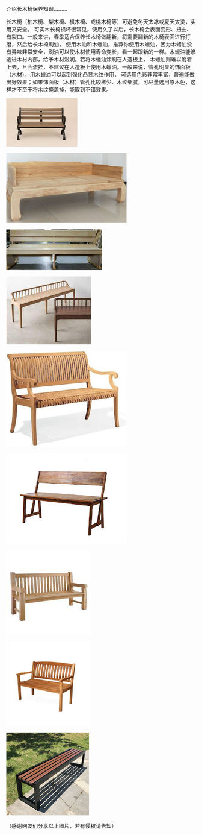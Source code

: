 介绍长木椅保养知识.........


长木椅（柚木椅、梨木椅、枫木椅、或桃木椅等）可避免冬天太冰或夏天太烫，实用又安全。
可实木长椅损坏很常见，使用久了以后，长木椅会表面变形、扭曲、有裂口。一般来讲，春季适合保养长木椅做翻新，将需要翻新的木椅表面进行打磨，然后给长木椅刷油，
使用木油和木蠟油，推荐你使用木蠟油，因为木蜡油没有异味非常安全，刷油可以使木材使用寿命变长，看一起跟新的一样。木蠟油能渗透进木材内部，给予木材滋润。若将木蠟油涂刷在人造板上，
木蠟油则难以附着上去，且会流挂，不建议在人造板上使用木蠟油。一般来说，管孔明显的饰面板（木材），用木蠟油可以起到强化凸显木纹作用，
可选用色彩非常丰富，普遍能做出好效果；如果饰面板（木材）管孔比较稀少、木纹细腻，可尽量选用原木色，这样才不至于将木纹掩盖掉，能取到不错效果。


![介绍长木椅保养知识](https://github.com/ywangnccu/ywang/blob/main/images/Bench/Bench.jpg)


![介绍长木椅保养知识](https://github.com/ywangnccu/ywang/blob/main/images/Bench/Bench1.jpg)


![介绍长木椅保养知识](https://github.com/ywangnccu/ywang/blob/main/images/Bench/Bench3.jpg)


![介绍长木椅保养知识](https://github.com/ywangnccu/ywang/blob/main/images/Bench/Bench5.jpg)


![介绍长木椅保养知识](https://github.com/ywangnccu/ywang/blob/main/images/Bench/Bench6.jpg)


![介绍长木椅保养知识](https://github.com/ywangnccu/ywang/blob/main/images/Bench/Bench9.jpg)


![介绍长木椅保养知识](https://github.com/ywangnccu/ywang/blob/main/images/Bench/Bench15.jpg)


![介绍长木椅保养知识](https://github.com/ywangnccu/ywang/blob/main/images/Bench/Bench16.jpg)


![介绍长木椅保养知识](https://github.com/ywangnccu/ywang/blob/main/images/Bench/Bench19.jpg)

（感谢网友们分享以上图片，若有侵权请告知）
